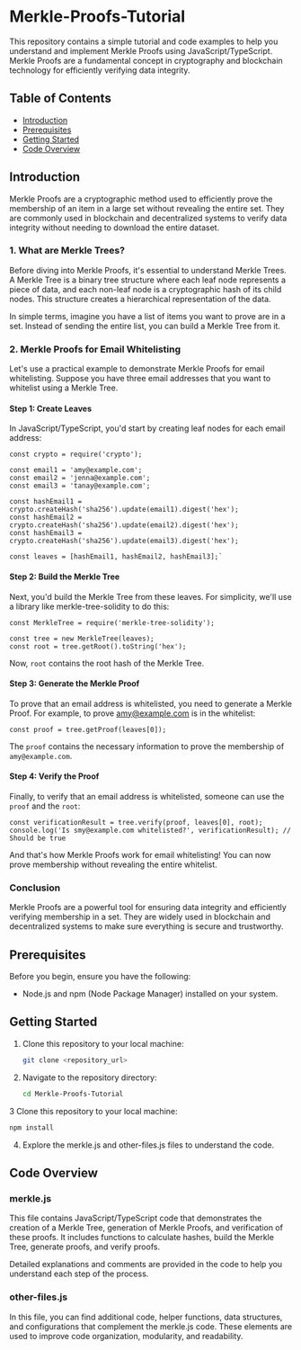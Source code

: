 # Merkle-Proofs-Tutorial
This repository contains a simple tutorial and code examples to help you understand and implement Merkle Proofs using JavaScript/TypeScript. Merkle Proofs are a fundamental concept in cryptography and blockchain technology for efficiently verifying data integrity.
## Table of Contents

- [Introduction](#introduction)
- [Prerequisites](#prerequisites)
- [Getting Started](#getting-started)
- [Code Overview](#code-overview)

## Introduction

Merkle Proofs are a cryptographic method used to efficiently prove the membership of an item in a large set without revealing the entire set. They are commonly used in blockchain and decentralized systems to verify data integrity without needing to download the entire dataset.

### 1. What are Merkle Trees?

Before diving into Merkle Proofs, it's essential to understand Merkle Trees. A Merkle Tree is a binary tree structure where each leaf node represents a piece of data, and each non-leaf node is a cryptographic hash of its child nodes. This structure creates a hierarchical representation of the data.

In simple terms, imagine you have a list of items you want to prove are in a set. Instead of sending the entire list, you can build a Merkle Tree from it.

### 2. Merkle Proofs for Email Whitelisting

Let's use a practical example to demonstrate Merkle Proofs for email whitelisting. Suppose you have three email addresses that you want to whitelist using a Merkle Tree.

#### Step 1: Create Leaves

In JavaScript/TypeScript, you'd start by creating leaf nodes for each email address:
```
const crypto = require('crypto');

const email1 = 'amy@example.com';
const email2 = 'jenna@example.com';
const email3 = 'tanay@example.com';

const hashEmail1 = crypto.createHash('sha256').update(email1).digest('hex');
const hashEmail2 = crypto.createHash('sha256').update(email2).digest('hex');
const hashEmail3 = crypto.createHash('sha256').update(email3).digest('hex');

const leaves = [hashEmail1, hashEmail2, hashEmail3];`
```
#### Step 2: Build the Merkle Tree

Next, you'd build the Merkle Tree from these leaves. For simplicity, we'll use a library like merkle-tree-solidity to do this:
```
const MerkleTree = require('merkle-tree-solidity');

const tree = new MerkleTree(leaves);
const root = tree.getRoot().toString('hex');
```
Now, `root` contains the root hash of the Merkle Tree.
#### Step 3: Generate the Merkle Proof

To prove that an email address is whitelisted, you need to generate a Merkle Proof. For example, to prove amy@example.com is in the whitelist:
```
const proof = tree.getProof(leaves[0]);
```
The `proof` contains the necessary information to prove the membership of `amy@example.com`.

#### Step 4: Verify the Proof

Finally, to verify that an email address is whitelisted, someone can use the `proof` and the `root`:
```
const verificationResult = tree.verify(proof, leaves[0], root);
console.log('Is smy@example.com whitelisted?', verificationResult); // Should be true
```
And that's how Merkle Proofs work for email whitelisting! You can now prove membership without revealing the entire whitelist.

### Conclusion

Merkle Proofs are a powerful tool for ensuring data integrity and efficiently verifying membership in a set. They are widely used in blockchain and decentralized systems to make sure everything is secure and trustworthy.

## Prerequisites

Before you begin, ensure you have the following:

- Node.js and npm (Node Package Manager) installed on your system.

## Getting Started

1. Clone this repository to your local machine:
   ```bash
   git clone <repository_url>
   ```
2. Navigate to the repository directory:
   ```bash
   cd Merkle-Proofs-Tutorial
   ```
3 Clone this repository to your local machine:
  ```bash
  npm install
```
4. Explore the merkle.js and other-files.js files to understand the code.

## Code Overview
### merkle.js
This file contains JavaScript/TypeScript code that demonstrates the creation of a Merkle Tree, generation of Merkle Proofs, and verification of these proofs. It includes functions to calculate hashes, build the Merkle Tree, generate proofs, and verify proofs.

Detailed explanations and comments are provided in the code to help you understand each step of the process.

### other-files.js
In this file, you can find additional code, helper functions, data structures, and configurations that complement the merkle.js code. These elements are used to improve code organization, modularity, and readability.
